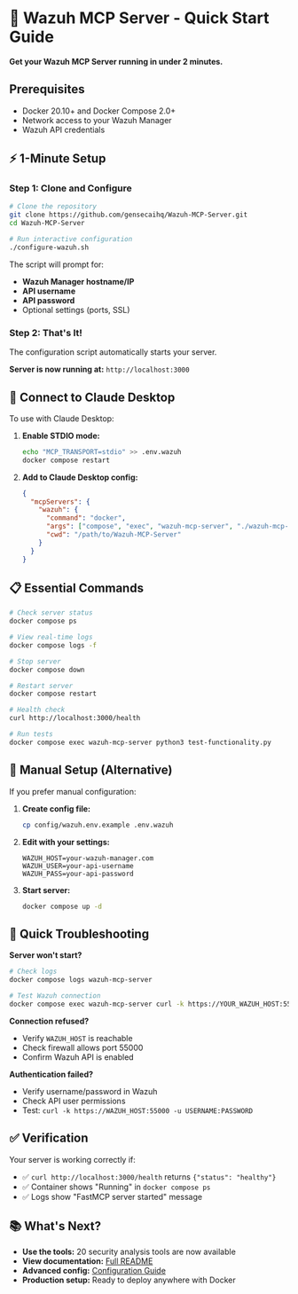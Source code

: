 # 🚀 Wazuh MCP Server - Quick Start Guide

**Get your Wazuh MCP Server running in under 2 minutes.**

## Prerequisites
- Docker 20.10+ and Docker Compose 2.0+
- Network access to your Wazuh Manager
- Wazuh API credentials

## ⚡ 1-Minute Setup

### Step 1: Clone and Configure
```bash
# Clone the repository
git clone https://github.com/gensecaihq/Wazuh-MCP-Server.git
cd Wazuh-MCP-Server

# Run interactive configuration
./configure-wazuh.sh
```

The script will prompt for:
- **Wazuh Manager hostname/IP**
- **API username** 
- **API password**
- Optional settings (ports, SSL)

### Step 2: That's It! 
The configuration script automatically starts your server.

**Server is now running at:** `http://localhost:3000`

## 🔌 Connect to Claude Desktop

To use with Claude Desktop:

1. **Enable STDIO mode:**
   ```bash
   echo "MCP_TRANSPORT=stdio" >> .env.wazuh
   docker compose restart
   ```

2. **Add to Claude Desktop config:**
   ```json
   {
     "mcpServers": {
       "wazuh": {
         "command": "docker",
         "args": ["compose", "exec", "wazuh-mcp-server", "./wazuh-mcp-server", "--stdio"],
         "cwd": "/path/to/Wazuh-MCP-Server"
       }
     }
   }
   ```

## 📋 Essential Commands

```bash
# Check server status
docker compose ps

# View real-time logs
docker compose logs -f

# Stop server
docker compose down

# Restart server
docker compose restart

# Health check
curl http://localhost:3000/health

# Run tests
docker compose exec wazuh-mcp-server python3 test-functionality.py
```

## 🔧 Manual Setup (Alternative)

If you prefer manual configuration:

1. **Create config file:**
   ```bash
   cp config/wazuh.env.example .env.wazuh
   ```

2. **Edit with your settings:**
   ```env
   WAZUH_HOST=your-wazuh-manager.com
   WAZUH_USER=your-api-username
   WAZUH_PASS=your-api-password
   ```

3. **Start server:**
   ```bash
   docker compose up -d
   ```

## 🚨 Quick Troubleshooting

**Server won't start?**
```bash
# Check logs
docker compose logs wazuh-mcp-server

# Test Wazuh connection
docker compose exec wazuh-mcp-server curl -k https://YOUR_WAZUH_HOST:55000
```

**Connection refused?**
- Verify `WAZUH_HOST` is reachable
- Check firewall allows port 55000
- Confirm Wazuh API is enabled

**Authentication failed?**
- Verify username/password in Wazuh
- Check API user permissions
- Test: `curl -k https://WAZUH_HOST:55000 -u USERNAME:PASSWORD`

## ✅ Verification

Your server is working correctly if:
- ✅ `curl http://localhost:3000/health` returns `{"status": "healthy"}`
- ✅ Container shows "Running" in `docker compose ps`
- ✅ Logs show "FastMCP server started" message

## 📚 What's Next?

- **Use the tools:** 20 security analysis tools are now available
- **View documentation:** [Full README](../README.md)
- **Advanced config:** [Configuration Guide](guides/CONFIGURATION.md)
- **Production setup:** Ready to deploy anywhere with Docker